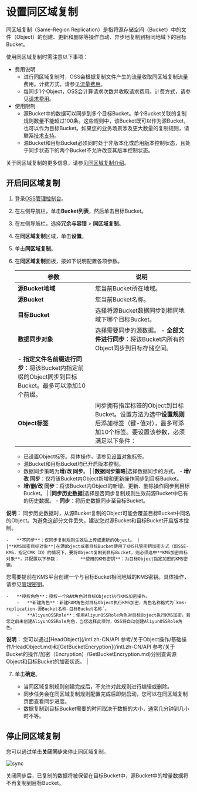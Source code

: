 # 设置同区域复制

同区域复制（Same-Region Replication）是指将源存储空间（Bucket）中的文件（Object）的创建、更新和删除等操作自动、异步地复制到相同地域下的目标Bucket。

使用同区域复制时需注意以下事项：

-   费用说明
    -   进行同区域复制时，OSS会根据复制文件产生的流量收取同区域复制流量费用。计费方式，请参见[流量费用](/intl.zh-CN/计量计费/计量项和计费项/流量费用.md)。
    -   每同步1个Object，OSS会计算请求次数并收取请求费用。计费方式，请参见[请求费用](/intl.zh-CN/计量计费/计量项和计费项/请求费用.md)。
-   使用限制
    -   源Bucket中的数据可以同步到多个目标Bucket。单个Bucket关联的复制规则数量不能超过100条。这些规则中，该Bucket既可以作为源Bucket，也可以作为目标Bucket。如果您的业务场景涉及更大数量的复制规则，请联系[技术支持](https://workorder-intl.console.aliyun.com/#/ticket/createIndex)。
    -   源Bucket和目标Bucket必须同时处于非版本化或启用版本控制状态，且处于同步状态下的两个Bucket不允许改变其版本控制状态。

关于同区域复制的更多信息，请参见[同区域复制介绍](/intl.zh-CN/开发指南/数据安全/数据容灾/同区域复制介绍.md)。

## 开启同区域复制

1.  登录[OSS管理控制台](https://oss.console.aliyun.com/)。

2.  在左侧导航栏，单击**Bucket列表**，然后单击目标Bucket。

3.  在左侧导航栏，选择**冗余与容错** \> **同区域复制**。

4.  在**同区域复制**区域，单击**设置**。

5.  单击**同区域复制**。

6.  在**同区域复制**面板，按如下说明配置各项参数。

    |参数|说明|
    |--|--|
    |**源Bucket地域**|您当前Bucket所在地域。|
    |**源Bucket**|您当前Bucket名称。|
    |**目标Bucket**|选择将源Bucket数据同步到相同地域下哪个目标Bucket。|
    |**数据同步对象**|选择需要同步的源数据。     -   **全部文件进行同步**：将该Bucket内所有的Object同步到目标存储空间。
    -   **指定文件名前缀进行同步**：将该Bucket内指定前缀的Object同步到目标Bucket。最多可以添加10个前缀。 |
    |**Object标签**|同步拥有指定标签的Object到目标Bucket。设置方法为选中**设置规则**后添加标签（键-值对），最多可添加10个标签。要设置该参数，必须满足以下条件：

    -   已设置Object标签。具体操作，请参见[设置对象标签](/intl.zh-CN/控制台用户指南/上传、下载和管理文件/设置对象标签.md)。
    -   源Bucket和目标Bucket均已开启版本控制。
    -   数据同步策略为**增/改 同步**。 |
    |**数据同步策略**|选择数据同步的方式。     -   **增/改 同步**：仅将该Bucket内Object新增和更新操作同步到目标Bucket。
    -   **增/删/改 同步**：将该Bucket内Object的新增、更新、删除操作同步到目标Bucket。 |
    |**同步历史数据**|选择是否同步复制规则生效前源Bucket中已有的历史数据。    -   **同步**：将历史数据同步至目标Bucket。

**说明：** 同步历史数据时，从源Bucket复制的Object可能会覆盖目标Bucket中同名的Object。为避免这部分文件丢失，建议您对源Bucket和目标Bucket开启版本控制。

    -   **不同步**：仅同步复制规则生效后上传或更新的Object。 |
    |**KMS加密目标对象**|在源Object或者目标Bucket使用了KMS托管密钥加密方式（即SSE-KMS，指定CMK ID）的情况下，要将Object复制到目标Bucket，则必须选中**KMS加密目标对象**，并配置以下参数：    -   **使用的KMS密钥**：为目标Object指定加密的KMS密钥。

您需要提前在KMS平台创建一个与目标Bucket相同地域的KMS密钥。具体操作，请参见[管理密钥]()。

    -   **授权角色**：授权一个RAM角色对目标Object执行KMS加密操作。
        -   **新建角色**：新建RAM角色对目标Object执行KMS加密，角色名称格式为`kms-replication-源Bucket名称-目标Bucket名称`。
        -   **AliyunOSSRole**：使用AliyunOSSRole角色对目标Object执行KMS加密。若您之前未创建AliyunOSSRole角色，当您选择此项时，OSS将自动创建AliyunOSSRole角色。
**说明：** 您可以通过[HeadObject](/intl.zh-CN/API 参考/关于Object操作/基础操作/HeadObject.md)和[GetBucketEncryption](/intl.zh-CN/API 参考/关于Bucket的操作/加密（Encryption）/GetBucketEncryption.md)分别查询源Object和目标Bucket的加密状态。 |

7.  单击**确定**。

    -   当同区域复制规则创建完成后，不允许对此规则进行编辑或删除。
    -   同步任务会在同区域复制规则配置完成后即刻启动，您可以在同区域复制页面查看同步进度。
    -   数据复制到目标Bucket需要的时间取决于数据的大小，通常几分钟到几小时不等。

## 停止同区域复制

您可以通过单击**关闭同步**来停止同区域复制。

![sync](https://static-aliyun-doc.oss-accelerate.aliyuncs.com/assets/img/zh-CN/0348867161/p135995.png)

关闭同步后，已复制的数据将被保留在目标Bucket中，源Bucket中的增量数据将不再复制到目标Bucket。

